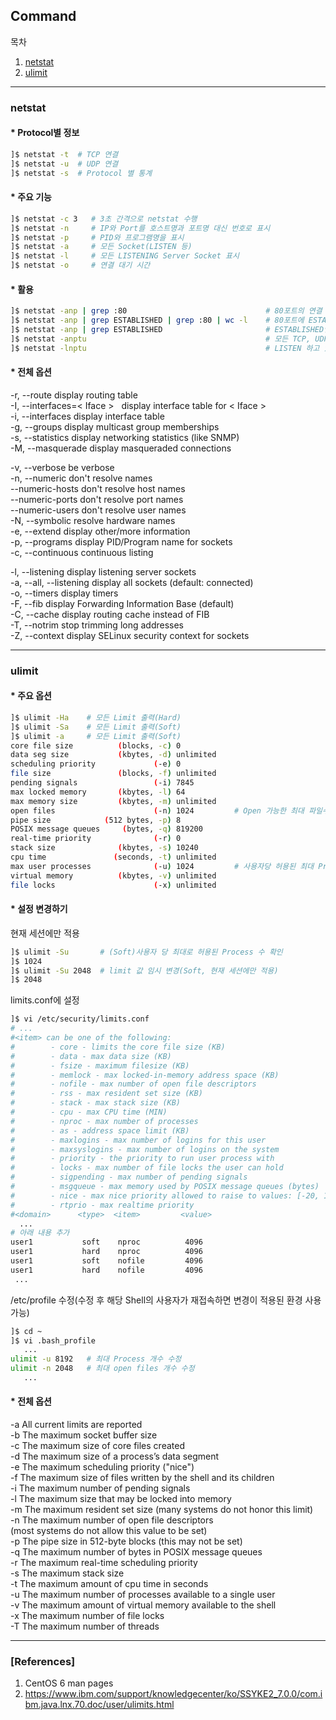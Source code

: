 ## Command

목차

1. [netstat](#netstat)
1. [ulimit](#ulimit)

* * *

### netstat

#### * Protocol별 정보

```bash
]$ netstat -t  # TCP 연결
]$ netstat -u  # UDP 연결
]$ netstat -s  # Protocol 별 통계
```

#### * 주요 기능

```bash
]$ netstat -c 3   # 3초 간격으로 netstat 수행
]$ netstat -n     # IP와 Port를 호스트명과 포트명 대신 번호로 표시
]$ netstat -p     # PID와 프로그램명을 표시
]$ netstat -a     # 모든 Socket(LISTEN 등)
]$ netstat -l     # 모든 LISTENING Server Socket 표시
]$ netstat -o     # 연결 대기 시간
```

#### * 활용

```bash
]$ netstat -anp | grep :80                               # 80포트의 연결 상태
]$ netstat -anp | grep ESTABLISHED | grep :80 | wc -l    # 80포트에 ESTABLISHED된 연결 개수
]$ netstat -anp | grep ESTABLISHED                       # ESTABLISHED인 모든 연결
]$ netstat -anptu                                        # 모든 TCP, UDP 연결
]$ netstat -lnptu                                        # LISTEN 하고 있는 모든 TCP, UDP 연결
```

#### * 전체 옵션

-r, --route              display routing table  
-I, --interfaces=< Iface >   display interface table for < Iface >  
-i, --interfaces           display interface table  
-g, --groups               display multicast group memberships  
-s, --statistics           display networking statistics (like SNMP)  
-M, --masquerade           display masqueraded connections  

-v, --verbose              be verbose  
-n, --numeric              don't resolve names  
--numeric-hosts            don't resolve host names  
--numeric-ports            don't resolve port names  
--numeric-users            don't resolve user names  
-N, --symbolic             resolve hardware names  
-e, --extend               display other/more information  
-p, --programs             display PID/Program name for sockets  
-c, --continuous           continuous listing  

-l, --listening            display listening server sockets  
-a, --all, --listening     display all sockets (default: connected)  
-o, --timers               display timers  
-F, --fib                  display Forwarding Information Base (default)  
-C, --cache                display routing cache instead of FIB  
-T, --notrim               stop trimming long addresses  
-Z, --context              display SELinux security context for sockets  

* * *

### ulimit

#### * 주요 옵션

```bash
]$ ulimit -Ha    # 모든 Limit 출력(Hard)
]$ ulimit -Sa    # 모든 Limit 출력(Soft)
]$ ulimit -a     # 모든 Limit 출력(Soft)
core file size          (blocks, -c) 0
data seg size           (kbytes, -d) unlimited
scheduling priority             (-e) 0
file size               (blocks, -f) unlimited
pending signals                 (-i) 7845
max locked memory       (kbytes, -l) 64
max memory size         (kbytes, -m) unlimited
open files                      (-n) 1024         # Open 가능한 최대 파일수
pipe size            (512 bytes, -p) 8
POSIX message queues     (bytes, -q) 819200
real-time priority              (-r) 0
stack size              (kbytes, -s) 10240
cpu time               (seconds, -t) unlimited
max user processes              (-u) 1024         # 사용자당 허용된 최대 Process 수
virtual memory          (kbytes, -v) unlimited
file locks                      (-x) unlimited
```

#### * 설정 변경하기

현재 세션에만 적용

```bash
]$ ulimit -Su       # (Soft)사용자 당 최대로 허용된 Process 수 확인
]$ 1024
]$ ulimit -Su 2048  # limit 값 임시 변경(Soft, 현재 세션에만 적용)
]$ 2048
```

limits.conf에 설정

```bash
]$ vi /etc/security/limits.conf
# ...
#<item> can be one of the following:
#        - core - limits the core file size (KB)
#        - data - max data size (KB)
#        - fsize - maximum filesize (KB)
#        - memlock - max locked-in-memory address space (KB)
#        - nofile - max number of open file descriptors
#        - rss - max resident set size (KB)
#        - stack - max stack size (KB)
#        - cpu - max CPU time (MIN)
#        - nproc - max number of processes
#        - as - address space limit (KB)
#        - maxlogins - max number of logins for this user
#        - maxsyslogins - max number of logins on the system
#        - priority - the priority to run user process with
#        - locks - max number of file locks the user can hold
#        - sigpending - max number of pending signals
#        - msgqueue - max memory used by POSIX message queues (bytes)
#        - nice - max nice priority allowed to raise to values: [-20, 19]
#        - rtprio - max realtime priority
#<domain>      <type>  <item>         <value>
  ...
# 아래 내용 추가
user1           soft    nproc          4096
user1           hard    nproc          4096
user1           soft    nofile         4096
user1           hard    nofile         4096
 ...
```

/etc/profile 수정(수정 후 해당 Shell의 사용자가 재접속하면 변경이 적용된 환경 사용 가능)

```bash
]$ cd ~
]$ vi .bash_profile
   ...
ulimit -u 8192   # 최대 Process 개수 수정
ulimit -n 2048   # 최대 open files 개수 수정
   ...
```

####

#### * 전체 옵션

-a All current limits are reported  
-b The maximum socket buffer size  
-c The maximum size of core files created  
-d The maximum size of a process’s data segment  
-e The maximum scheduling priority ("nice")  
-f The maximum size of files written by the shell and its children  
-i The maximum number of pending signals  
-l The maximum size that may be locked into memory  
-m The maximum resident set size (many systems do not honor this limit)  
-n The maximum number of open file descriptors  
(most systems do not allow this value to be set)  
-p The pipe size in 512-byte blocks (this may not be set)  
-q The maximum number of bytes in POSIX message queues  
-r The maximum real-time scheduling priority  
-s The maximum stack size  
-t The maximum amount of cpu time in seconds  
-u The maximum number of processes available to a single user  
-v The maximum amount of virtual memory available to the shell  
-x The maximum number of file locks  
-T The maximum number of threads

* * *

### [References]

1. CentOS 6 man pages
1. <https://www.ibm.com/support/knowledgecenter/ko/SSYKE2_7.0.0/com.ibm.java.lnx.70.doc/user/ulimits.html>
